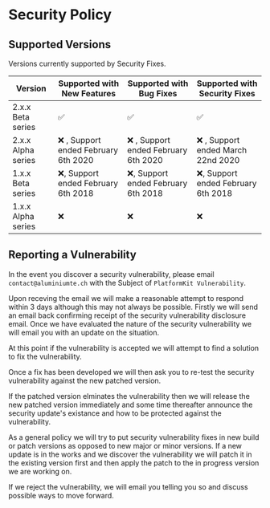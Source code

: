 # Security Policy

## Supported Versions

Versions currently supported by Security Fixes.

| Version | Supported with New Features | Supported with Bug Fixes | Supported with Security Fixes | 
|--| --|--|--|
| 2.x.x Beta series | :white_check_mark: | :white_check_mark: | :white_check_mark: |
| 2.x.x Alpha series | :x: , Support ended February 6th 2020 | :x: , Support ended February 6th 2020 | :x: , Support ended March 22nd 2020 |
| 1.x.x Beta series | :x:, Support ended February 6th 2018 |  :x:, Support ended February 6th 2018 | :x:, Support ended February 6th 2018 |
| 1.x.x Alpha series   | :x: | :x: | :x: |

## Reporting a Vulnerability

In the event you discover a security vulnerability, please email ``contact@aluminiumte.ch`` with the Subject of ``PlatformKit Vulnerability``.

Upon receving the email we will make a reasonable attempt to respond within 3 days although this may not always be possible. Firstly we will send an email back confirming receipt of the security vulnerability disclosure email.
Once we have evaluated the nature of the security vulnerability we will email you with an update on the situation.

At this point if the vulnerability is accepted we will attempt to find a solution to fix the vulnerability. 

Once a fix has been developed we will then ask you to re-test the security vulnerability against the new patched version.

If the patched version elminates the vulnerability then we will release the new patched version immediately and some time thereafter announce the security update's existance and how to be protected against the vulnerability.

As a general policy we will try to put security vulnerability fixes in new build or patch versions as opposed to new major or minor versions.
If a new update is in the works and we discover the vulnerability we will patch it in the existing version first and then apply the patch to the in progress version we are working on.

If we reject the vulnerability, we will email you telling you so and discuss possible ways to move forward.

